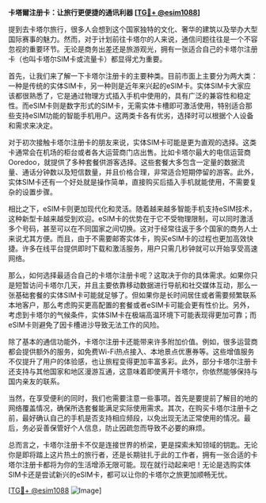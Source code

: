 **卡塔爾注册卡：让旅行更便捷的通讯利器 [[TG💪+ @esim1088](https://t.me/s/esim1088)]**

提到去卡塔尔旅行，很多人会想到这个国家独特的文化、奢华的建筑以及举办大型国际赛事的魅力。然而，对于计划前往卡塔尔的人来说，通信问题往往是一个不容忽视的重要环节。无论是商务出差还是旅游观光，拥有一张适合自己的卡塔尔注册卡（也叫卡塔尔SIM卡或流量卡）都显得尤为重要。

首先，让我们来了解一下卡塔尔注册卡的主要种类。目前市面上主要分为两大类：一种是传统的实体SIM卡，另一种则是近年来兴起的eSIM卡。实体SIM卡大家应该都很熟悉了，它是通过物理方式插入手机中使用的，具有广泛的兼容性和稳定性。而eSIM卡则是数字形式的SIM卡，无需实体卡槽即可激活使用，特别适合那些支持eSIM功能的智能手机用户。这两类卡各有优劣，选择时可以根据个人设备和需求来决定。

对于初次接触卡塔尔注册卡的朋友来说，实体SIM卡可能是更为直观的选择。这类卡通常会在机场的柜台或者各大运营商门店出售。比如卡塔尔最大的电信运营商Ooredoo，就提供了多种套餐供游客选择。这些套餐大多包含一定量的数据流量、通话分钟数以及短信数量，并且价格合理，非常适合短期停留的游客。此外，实体SIM卡还有一个好处就是操作简单，直接购买后插入手机就能使用，不需要复杂的设置步骤。

相比之下，eSIM卡则更加现代化和灵活。随着越来越多智能手机支持eSIM技术，这种新型卡越来越受到欢迎。eSIM卡的优势在于它不受物理限制，可以同时激活多个号码，甚至可以在不同国家之间切换。这对于经常往返于多个国家的商务人士来说尤其方便。而且，由于不需要邮寄实体卡，购买eSIM卡的过程也更加高效快捷。许多在线平台提供即时下载和激活服务，用户只需几秒钟就可以开始享受高速网络。

那么，如何选择最适合自己的卡塔尔注册卡呢？这取决于你的具体需求。如果你只是短暂访问卡塔尔几天，并且主要依靠移动数据进行导航和社交媒体互动，那么一张基础套餐的实体SIM卡可能就足够了。但如果你是长时间居住或者需要频繁联系本地客户，那么考虑购买更高配置的套餐或者eSIM卡可能会更有性价比。另外，考虑到卡塔尔的气候条件，实体SIM卡在极端高温环境下可能表现得更加可靠；而eSIM卡则避免了因卡槽进沙导致无法工作的风险。

除了基本的通信功能外，卡塔尔注册卡还能带来许多附加价值。例如，很多运营商都会提供额外的服务，如免费Wi-Fi热点接入、本地景点优惠券等。这些增值服务不仅提升了用户的体验感，也让旅程变得更加丰富多彩。此外，部分卡塔尔注册卡还支持与其他国家和地区漫游互通，这意味着即使离开卡塔尔，你依然能够保持与国内亲友的联系。

当然，在享受便利的同时，我们也需要注意一些事项。首先是要提前了解目的地的网络覆盖情况，确保所选套餐能满足实际使用需求。其次，在购买卡塔尔注册卡之前，最好确认自己的手机是否支持相应频段，以免出现无法正常使用的情况。最后，务必妥善保管好个人信息，防止因疏忽而导致不必要的麻烦。

总而言之，卡塔尔注册卡不仅是连接世界的桥梁，更是探索未知领域的钥匙。无论你是即将踏上这片热土的旅行者，还是长期驻扎于此的工作者，拥有一张合适的卡塔尔注册卡都将为你的生活增添无限可能。现在就行动起来吧！无论是选购实体SIM卡还是尝试新兴的eSIM卡，都可以让你的卡塔尔之旅更加顺畅无忧。

[[TG💪+ @esim1088](https://t.me/s/esim1088) ![Image](https://i.postimg.cc/4NQfJmqS/Snipaste-2025-05-13-00-14-12.png)]